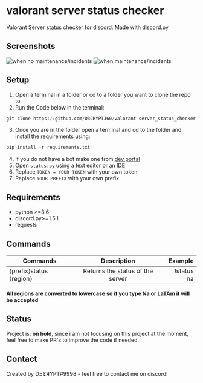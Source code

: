 # valorant server status checker

Valorant Server status checker for discord. Made with discord.py

## Screenshots

![when no maintenance/incidents](https://cdn.discordapp.com/attachments/746327425759182908/777797415486357554/unknown.png)
![when maintenance/incidents](https://cdn.discordapp.com/attachments/746327425759182908/777797140956708894/unknown.png)

## Setup
1. Open a terminal in a folder or cd to a folder you want to clone the repo to
2. Run the Code below in the terminal:

```py
git clone https://github.com/D3CRYPT360/valorant-server_status_checker-discord_bot.git
```

3. Once you are in the folder open a terminal and cd to the folder and install the requirements using:
```py
pip install -r requirements.txt
```
4. If you do not have a bot make one from [dev portal](https://discord.com/developers/applications)
5. Open `status.py` using a text editor or an IDE
6. Replace `TOKEN = YOUR TOKEN` with your own token
7. Replace `YOUR PREFIX` with your own prefix

## Requirements
- python >=3.6
- discord.py>=1.5.1
- requests

## Commands
| Commands                | Description                     |Example    |
| ------------------------|:-------------------------------:|----------:|
| {prefix}status {region} | Returns the status of the server| !status na|

**All regions are converted to lowercase so if you type Na or LaTAm it will be accepted**

## Status
Project is: __on hold__, since i am not focusing on this project at the moment, feel free to make PR's to improve the code if needed.

## Contact
Created by DΞ𝕮ЯYPƬ#9998 - feel free to contact me on discord!
